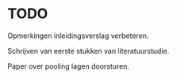 # TODO

Opmerkingen inleidingsverslag verbeteren.

Schrijven van eerste stukken van literatuurstudie.

Paper over pooling lagen doorsturen.

